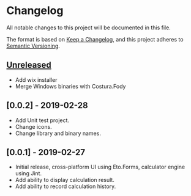 # Changelog
All notable changes to this project will be documented in this file.

The format is based on [Keep a Changelog](https://keepachangelog.com/en/1.0.0/),
and this project adheres to [Semantic Versioning](https://semver.org/spec/v2.0.0.html).

## [Unreleased]

- Add wix installer
- Merge Windows binaries with Costura.Fody

## [0.0.2] - 2019-02-28

- Add Unit test project.
- Change icons.
- Change library and binary names.

## [0.0.1] - 2019-02-27

- Initial release, cross-platform UI using Eto.Forms, calculator engine using Jint.
- Add ability to display calculation result.
- Add ability to record calculation history.

[Unreleased]: https://github.com/junian/instant-calculator/compare/v0.0.2...HEAD
[v0.0.2]: https://github.com/junian/instant-calculator/compare/v0.0.1...v0.0.2
